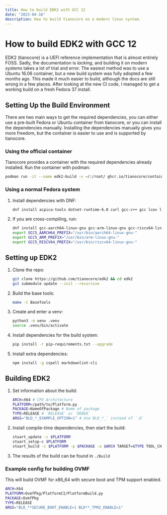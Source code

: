 ```yaml
---
title: How to build EDK2 with GCC 12
date: "2023-04-16"
description: How to build tianocore on a modern linux system.
---
```


# How to build EDK2 with GCC 12

EDK2 (tianocore) is a UEFI reference implementation that is almost entirely FOSS. Sadly, the documentation is _lacking_, and building it on modern systems takes a lot of trial and error. The easiest method was to use a Ubuntu 16.06 container, but a new build system was fully adopted a few months ago. This made it much easier to build, although the docs are still wrong in a few places. After looking at the new CI code, I managed to get a working build on a fresh Fedora 37 install.

## Setting Up the Build Environment

There are two main ways to get the required dependencies, you can either use a pre-built Fedora or Ubuntu container from tianocore, or you can install the dependencies manually. Installing the dependencies manually gives you more freedom, but the container is easier to use and is supported by tianocore.

### Using the official container

Tianocore provides a container with the required dependencies already installed. Run the container with podman:

```bash
podman run -it --name edk2-build -v ~/:/root/ ghcr.io/tianocore/containers/fedora-37-build:latest
```

### Using a normal Fedora system

1.  Install dependencies with DNF:

    ```bash
    dnf install acpica-tools dotnet-runtime-6.0 curl gcc-c++ gcc lcov libX11-devel libXext-devel libuuid-devel make nuget nasm python3 python3-distutils-extra python3-pip python3-setuptools nodejs npm
    ```

2.  If you are cross-compiling, run:
    ```bash
    dnf install gcc-aarch64-linux-gnu gcc-arm-linux-gnu gcc-riscv64-linux-gnu
    export GCC5_AARCH64_PREFIX="/usr/bin/aarch64-linux-gnu-"
    export GCC5_ARM_PREFIX="/usr/bin/arm-linux-gnu-"
    export GCC5_RISCV64_PREFIX="/usr/bin/riscv64-linux-gnu-"
    ```

## Setting up EDK2

1.  Clone the repo:

    ```bash
    git clone https://github.com/tianocore/edk2 && cd edk2
    git submodule update --init --recursive
    ```

2.  Build the base tools:

    ```bash
    make -C BaseTools
    ```

3.  Create and enter a venv:

    ```bash
    python3 -m venv .venv
    source .venv/bin/activate
    ```

4.  Install dependencies for the build system:

    ```bash
    pip install -r pip-requirements.txt --upgrade
    ```

5.  Install extra dependencies:
    ```bash
    npm install -g cspell markdownlint-cli
    ```

## Building EDK2

1.  Set information about the build:

    ```bash
    ARCH=X64 # CPU Architecture
    PLATFORM=/path/to/Platform.py
    PACKAGE=NameOfPackage # Name of package
    TYPE=RELEASE # `RELEASE` or `DEBUG`
    ARGS="BLD_*_EXAMPLE_OPTION=1" # Use`BLD_*_` instead of `-D`
    ```

2.  Install compile-time dependencies, then start the build:

    ```bash
    stuart_update -c $PLATFORM
    stuart_setup-c $PLATFORM
    stuart_build -c $PLATFORM -p $PACKAGE -a $ARCH TARGET=$TYPE TOOL_CHAIN_TAG=GCC5 $ARGS
    ```

3.  The results of the build can be found in `./Build`

### Example config for building OVMF

This will build OVMF for x86_64 with secure boot and TPM support enabled.

```bash
ARCH=X64
PLATFORM=OvmfPkg/PlatformCI/PlatformBuild.py
PACKAGE=OvmfPkg
TYPE=RELEASE
ARGS="BLD_**SECURE_BOOT_ENABLE=1 BLD**_TPM2_ENABLE=1"
```

